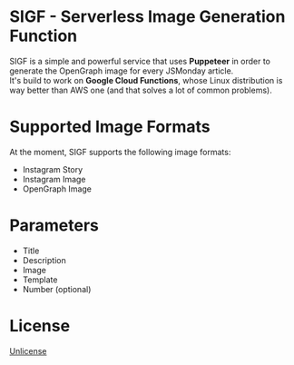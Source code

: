 # SIGF - Serverless Image Generation Function

SIGF is a simple and powerful service that uses **Puppeteer** in order to generate the OpenGraph image for every JSMonday article. <br />
It's build to work on **Google Cloud Functions**, whose Linux distribution is way better than AWS one (and that solves a lot of common problems).

# Supported Image Formats

At the moment, SIGF supports the following image formats:

- Instagram Story
- Instagram Image
- OpenGraph Image

# Parameters

- Title
- Description
- Image
- Template
- Number (optional) 

# License
[Unlicense](/LICENSE.md)